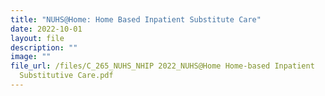 ```yaml
---
title: "NUHS@Home: Home Based Inpatient Substitute Care"
date: 2022-10-01
layout: file
description: ""
image: ""
file_url: /files/C_265_NUHS_NHIP 2022_NUHS@Home Home-based Inpatient
  Substitutive Care.pdf
---
```

